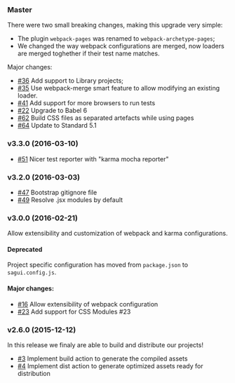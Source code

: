 ### Master

There were two small breaking changes, making this upgrade very simple:

- The plugin `webpack-pages` was renamed to `webpack-archetype-pages`;
- We changed the way webpack configurations are merged, now loaders are merged toghether if their test name matches.

Major changes:

- [#36](https://github.com/pirelenito/sagui/pull/36) Add support to Library projects;
- [#35](https://github.com/pirelenito/sagui/pull/35) Use webpack-merge smart feature to allow modifying an existing loader.
- [#41](https://github.com/pirelenito/sagui/issues/41) Add support for more browsers to run tests
- [#22](https://github.com/pirelenito/sagui/issues/22) Upgrade to Babel 6
- [#62](https://github.com/pirelenito/sagui/pull/62) Build CSS files as separated artefacts while using pages
- [#64](https://github.com/pirelenito/sagui/pull/64) Update to Standard 5.1

### v3.3.0 (2016-03-10)

- [#51](https://github.com/pirelenito/sagui/pull/51) Nicer test reporter with "karma mocha reporter"

### v3.2.0 (2016-03-03)

- [#47](https://github.com/pirelenito/sagui/pull/47) Bootstrap gitignore file
- [#49](https://github.com/pirelenito/sagui/pull/49) Resolve .jsx modules by default

### v3.0.0 (2016-02-21)

Allow extensibility and customization of webpack and karma configurations.

#### Deprecated

Project specific configuration has moved from `package.json` to `sagui.config.js`.

#### Major changes:

- [#16](https://github.com/pirelenito/sagui/issues/16) Allow extensibility of webpack configuration
- [#23](https://github.com/pirelenito/sagui/pull/23) Add support for CSS Modules #23

### v2.6.0 (2015-12-12)

In this release we finaly are able to build and distribute our projects!

- [#3](https://github.com/pirelenito/sagui/issues/3) Implement build action to generate the compiled assets
- [#4](https://github.com/pirelenito/sagui/issues/4) Implement dist action to generate optimized assets ready for distribution
